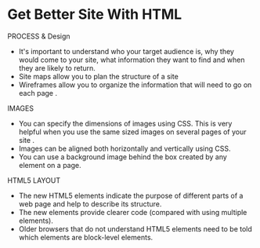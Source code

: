 
# Get Better Site With HTML


PROCESS & Design
- It's important to understand who your target audience
is, why they would come to your site, what information
they want to find and when they are likely to return.
- Site maps allow you to plan the structure of a site
- Wireframes allow you to organize the information that
will need to go on each page .

IMAGES 
- You can specify the dimensions of images using CSS.
This is very helpful when you use the same sized
images on several pages of your site .
- Images can be aligned both horizontally and vertically
using CSS.
- You can use a background image behind the box
created by any element on a page. 

HTML5 LAYOUT
- The new HTML5 elements indicate the purpose of
different parts of a web page and help to describe
its structure.
- The new elements provide clearer code (compared
with using multiple <div> elements).
- Older browsers that do not understand HTML5
elements need to be told which elements are
block-level elements.
